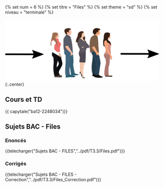 {% set num = 6 %}
{% set titre = "Files" %}
{% set theme = "sd" %}
{% set niveau = "terminale" %}


![pile](data/queue.png){:.center}

## Cours et TD

{{ capytale("ba12-2248034")}}


## Sujets BAC - Files

### Enoncés

{{telecharger("Sujets BAC - FILES","../pdf/T3.3/Files.pdf")}}

### Corrigés


{{telecharger("Sujets BAC - FILES - Correction","../pdf/T3.3/Files_Correction.pdf")}}